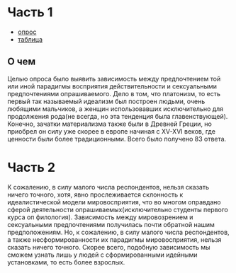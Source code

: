 # Часть 1

- [опрос](https://docs.google.com/forms/d/e/1FAIpQLSd5regybfgMCH_vBBhcxxLw97E46n8Bep0_hdNvredBF7tpUw/viewform?usp=sf_link)
- [таблица](https://docs.google.com/spreadsheets/d/14SZSygHLCDongiPaIc_lE2NqmsLz_eXpxcttZXZuKMU/edit?usp=sharing)

## О чем
Целью опроса было выявить зависимость между предпочтением той или иной парадигмы восприятия действительности и сексуальными предпочтениями опрашиваемого. Дело в том, что платонизм, то есть первый так называемый идеализм был построен людьми, очень любящими мальчиков, а женщин использовавших исключительно для продолжения рода(не всегда, но эта тенденция была главенствующей). Конечно, зачатки материализма также были в Древней Греции, но приобрел он силу уже скорее в европе начиная с XV-XVI веков, где ценности были более традиционными.
Всего было получено 83 ответа.

# Часть 2

К сожалению, в силу малого числа респондентов, нельзя сказать ничего точного, хотя, явно прослеживается склонность к идеалистической модели мировосприятия, что во многом оправдано сферой деятельности опрашиваемых(исключительно студенты первого курса оп филология). Зависимость между мировозрением и сексуальными предпочтениями получилась почти обратной нашим предположениям. Но, к сожалению, в силу малого числа респондентов, а также несформированности их парадигмы мировосприятия,  нельзя сказать ничего точного. Скорее всего, подобную зависимость мы сможем узнать лишь у людей с сформированными идейными установками, то есть более взрослых.
